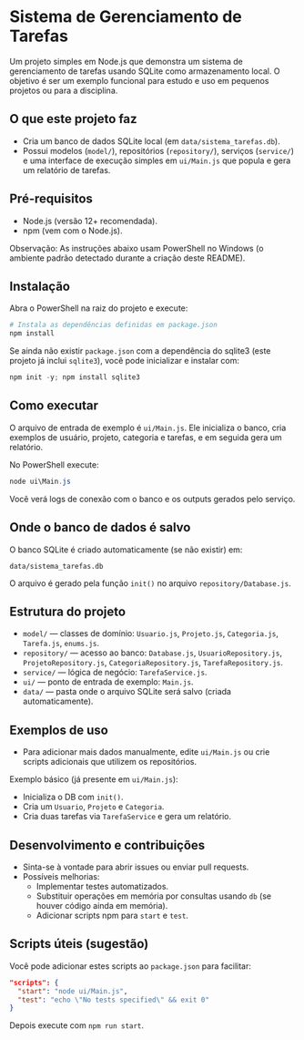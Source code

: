# Sistema de Gerenciamento de Tarefas

Um projeto simples em Node.js que demonstra um sistema de gerenciamento de tarefas usando SQLite como armazenamento local. O objetivo é ser um exemplo funcional para estudo e uso em pequenos projetos ou para a disciplina.

## O que este projeto faz

- Cria um banco de dados SQLite local (em `data/sistema_tarefas.db`).
- Possui modelos (`model/`), repositórios (`repository/`), serviços (`service/`) e uma interface de execução simples em `ui/Main.js` que popula e gera um relatório de tarefas.

## Pré-requisitos

- Node.js (versão 12+ recomendada).
- npm (vem com o Node.js).

Observação: As instruções abaixo usam PowerShell no Windows (o ambiente padrão detectado durante a criação deste README).

## Instalação

Abra o PowerShell na raiz do projeto e execute:

```powershell
# Instala as dependências definidas em package.json
npm install
```

Se ainda não existir `package.json` com a dependência do sqlite3 (este projeto já inclui `sqlite3`), você pode inicializar e instalar com:

```powershell
npm init -y; npm install sqlite3
```

## Como executar

O arquivo de entrada de exemplo é `ui/Main.js`. Ele inicializa o banco, cria exemplos de usuário, projeto, categoria e tarefas, e em seguida gera um relatório.

No PowerShell execute:

```powershell
node ui\Main.js
```

Você verá logs de conexão com o banco e os outputs gerados pelo serviço.

## Onde o banco de dados é salvo

O banco SQLite é criado automaticamente (se não existir) em:

```
data/sistema_tarefas.db
```

O arquivo é gerado pela função `init()` no arquivo `repository/Database.js`.

## Estrutura do projeto

- `model/` — classes de domínio: `Usuario.js`, `Projeto.js`, `Categoria.js`, `Tarefa.js`, `enums.js`.
- `repository/` — acesso ao banco: `Database.js`, `UsuarioRepository.js`, `ProjetoRepository.js`, `CategoriaRepository.js`, `TarefaRepository.js`.
- `service/` — lógica de negócio: `TarefaService.js`.
- `ui/` — ponto de entrada de exemplo: `Main.js`.
- `data/` — pasta onde o arquivo SQLite será salvo (criada automaticamente).

## Exemplos de uso

- Para adicionar mais dados manualmente, edite `ui/Main.js` ou crie scripts adicionais que utilizem os repositórios.

Exemplo básico (já presente em `ui/Main.js`):

- Inicializa o DB com `init()`.
- Cria um `Usuario`, `Projeto` e `Categoria`.
- Cria duas tarefas via `TarefaService` e gera um relatório.

## Desenvolvimento e contribuições

- Sinta-se à vontade para abrir issues ou enviar pull requests.
- Possíveis melhorias:
  - Implementar testes automatizados.
  - Substituir operações em memória por consultas usando `db` (se houver código ainda em memória).
  - Adicionar scripts npm para `start` e `test`.

## Scripts úteis (sugestão)

Você pode adicionar estes scripts ao `package.json` para facilitar:

```json
"scripts": {
  "start": "node ui/Main.js",
  "test": "echo \"No tests specified\" && exit 0"
}
```

Depois execute com `npm run start`.

